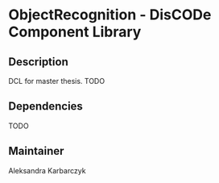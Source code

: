 ObjectRecognition - DisCODe Component Library
=============================================

Description
-----------

DCL for master thesis. TODO

Dependencies
------------

TODO

Maintainer
----------

Aleksandra Karbarczyk
